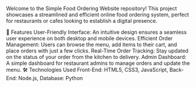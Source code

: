 Welcome to the Simple Food Ordering Website repository! This project showcases a streamlined and efficient online food ordering system, perfect for restaurants or cafes looking to establish a digital presence.

🚀 Features
User-Friendly Interface: An intuitive design ensures a seamless user experience on both desktop and mobile devices.
Efficient Order Management: Users can browse the menu, add items to their cart, and place orders with just a few clicks.
Real-Time Order Tracking: Stay updated on the status of your order from the kitchen to delivery.
Admin Dashboard: A simple dashboard for restaurant admins to manage orders and update the menu.
🛠️ Technologies Used
Front-End: HTML5, CSS3, JavaScript,
Back-End: Node.js,
Database: Python

